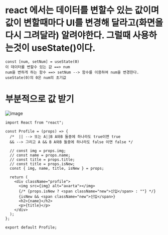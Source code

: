 # react 에서는 데이터를 변할수 있는 값이며 값이 변할때마다 UI를 변경해 달라고(화면을 다시 그려달라) 알려야한다. 그럴때 사용하는것이 useState()이다.


```
const [num, setNum] = useState(0)
이 데이터를 변할수 있는 값 ==> num
num을 변하게 하는 함수 ==> setNum --> 함수를 이용하여 num을 변경한다.
useState(0)의 0은 num의 초기값
```



# 부분적으로 값 받기

![image](https://github.com/hyunju960429/React/assets/145514544/aabf98f8-9f9e-43fa-8b32-360ecc4e300b)



```
import React from "react";

const Profile = (props) => {
  /*  || --> 또는 A||B A와B 둘중에 하나라도 true이면 true
  && --> 그리고 A && B A와B 둘중에 하나라도 false 이면 false */

  // const img = props.img;
  // const name = props.name;
  // const title = props.title;
  // const title = props.isNew;
  const { img, name, title, isNew } = props;

  return (
    <div className="profile">
      <img src={img} alt="avarta"></img>
      {/* {props.isNew ? <span className="new">신입</span> : ""} */}
      {isNew && <span className="new">신입</span>}
      <h2>{name}</h2>
      <p>{title}</p>
    </div>
  );
};

export default Profile;

```
